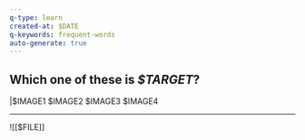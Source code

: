 ```yaml
---
q-type: learn
created-at: $DATE
q-keywords: frequent-words
auto-generate: true
---
```


## **Which one of these is *$TARGET*?**


|$IMAGE1 $IMAGE2 $IMAGE3 $IMAGE4
 
---


![[$FILE]]